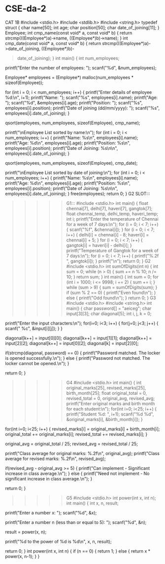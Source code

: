 # CSE-da-2

 CAT 1B
#include <stdio.h>
#include <stdlib.h>
#include <string.h>
typedef struct {
 char name[50];
 int age;
 char position[50];
 char date_of_joining[11];
} Employee;
int cmp_name(const void* a, const void* b) {
 return strcmp(((Employee*)a)->name, ((Employee*)b)->name);
}
int cmp_date(const void* a, const void* b) {
 return strcmp(((Employee*)a)->date_of_joining, ((Employee*)b)-
>date_of_joining);
}
int main() {
 int num_employees;

 printf("Enter the number of employees: ");
 scanf("%d", &num_employees);

 Employee* employees = (Employee*) malloc(num_employees *
sizeof(Employee));

 for (int i = 0; i < num_employees; i++) {
 printf("Enter details of employee %d:\n", i+1);
 printf("Name: ");
 scanf("%s", employees[i].name);
 printf("Age: ");
 scanf("%d", &employees[i].age);
 printf("Position: ");
 scanf("%s", employees[i].position);
 printf("Date of joining (dd/mm/yyyy): ");
 scanf("%s", employees[i].date_of_joining);
 }

 qsort(employees, num_employees, sizeof(Employee), cmp_name);

 printf("\nEmployee List sorted by name:\n");
 for (int i = 0; i < num_employees; i++) {
 printf("Name: %s\n", employees[i].name);
 printf("Age: %d\n", employees[i].age);
 printf("Position: %s\n", employees[i].position);
 printf("Date of Joining: %s\n\n", employees[i].date_of_joining);
 }

 qsort(employees, num_employees, sizeof(Employee), cmp_date);

 printf("\nEmployee List sorted by date of joining:\n");
 for (int i = 0; i < num_employees; i++) {
 printf("Name: %s\n", employees[i].name);
 printf("Age: %d\n", employees[i].age);
 printf("Position: %s\n", employees[i].position);
 printf("Date of Joining: %s\n\n", employees[i].date_of_joining);
 }
 free(employees);
 return 0;
}
G2 SLOT:::
>>>>>G1:::
#include <stdio.h>
int main() {
 float chennai[7], delhi[7], haveri[7], gangtok[7];
 float chennai_temp, delhi_temp, haveri_temp;
 int i;
 printf("Enter the temperature of Chennai for a week of 7 days:\n");
 for (i = 0; i < 7; i++) {
 scanf("%f", &chennai[i]);
 }
 for (i = 0; i < 7; i++) {
 delhi[i] = chennai[i] - 8;
 haveri[i] = chennai[i] + 5;
 }
 for (i = 0; i < 7; i++) {
 gangtok[i] = haveri[i] - delhi[i];
 }
 printf("Temperature of Gangtok for a week of 7 days:\n");
 for (i = 0; i < 7; i++) {
 printf("%.2f ", gangtok[i]);
 }
 printf("\n");
 return 0;
}
>>>>>G2
#include <stdio.h>
int sumOfDigits(int n) {
 int sum = 0;
 while (n > 0) {
 sum += n % 10;
 n /= 10;
 }
 return sum;
}
int main() {
 int sum = 0;
 for (int i = 1000; i <= 9998; i += 2) {
 sum += i;
 }
 while (sum > 9) {
 sum = sumOfDigits(sum);
 }
 if (sum % 2 == 0) {
 printf("Even found\n");
 } else {
 printf("Odd found\n");
 }
 return 0;
}
>>>>> G3
#include <stdio.h>
#include <string.h>
int main()
{
 char password[] = "aeiceg";
 char input[3][3];
 char diagonal[5];
 int i, j, k = 0;

 printf("Enter the input characters:\n");
 for(i=0; i<3; i++)
 {
 for(j=0; j<3; j++)
 {
 scanf(" %c", &input[i][j]);
 }
 }

 diagonal[k++] = input[0][0];
 diagonal[k++] = input[1][1];
 diagonal[k++] = input[2][2];
 diagonal[k++] = input[0][2];
 diagonal[k] = input[2][0];

 if(strcmp(diagonal, password) == 0)
 {
 printf("Password matched. The locker is opened successfully.\n");
 }
 else
 {
 printf("Password not matched. The locker cannot be opened.\n");
 }

 return 0;
}
>>>>>G4
#include <stdio.h>
int main() {
 int original_marks[25], revised_marks[25], birth_month[25];
 float original_total = 0, revised_total = 0, original_avg,
revised_avg;
 printf("Enter original marks and birth month for each
student:\n");
 for(int i=0; i<25; i++) {
 printf("Student %d: ", i+1);
 scanf("%d %d", &original_marks[i], &birth_month[i]);
 }

 for(int i=0; i<25; i++) {
 revised_marks[i] = original_marks[i] + birth_month[i];
 original_total += original_marks[i];
 revised_total += revised_marks[i];
 }

 original_avg = original_total / 25;
 revised_avg = revised_total / 25;

 printf("Class average for original marks: %.2f\n", original_avg);
 printf("Class average for revised marks: %.2f\n", revised_avg);

 if(revised_avg - original_avg >= 5) {
 printf("Can implement - Significant increase in class
average.\n");
 } else {
 printf("Need not implement - No significant increase in class
average.\n");
 }

 return 0;
}
>>>>>G5
#include <stdio.h>
int power(int x, int n);
int main() {
 int x, n, result;

 printf("Enter a number x: ");
 scanf("%d", &x);

 printf("Enter a number n (less than or equal to 5): ");
 scanf("%d", &n);

 result = power(x, n);

 printf("%d to the power of %d is %d\n", x, n, result);

 return 0;
}
int power(int x, int n) {
 if (n == 0) {
 return 1;
 } else {
 return x * power(x, n-1);
 }
}
